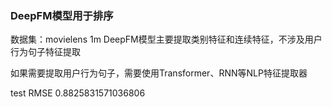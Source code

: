 

### DeepFM模型用于排序
数据集：movielens 1m
DeepFM模型主要提取类别特征和连续特征，不涉及用户行为句子特征提取

如果需要提取用户行为句子，需要使用Transformer、RNN等NLP特征提取器

test RMSE 0.8825831571036806
